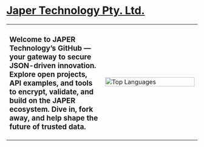 # [Japer Technology Pty. Ltd.](https://www.japer.technology)

<table>
  <tr>
    <td width="50%" valign="top">
      <h3>Welcome to JAPER Technology’s GitHub — your gateway to secure JSON-driven innovation. Explore open projects, API examples, and tools to encrypt, validate, and build on the JAPER ecosystem. Dive in, fork away, and help shape the future of trusted data.</h3>
    </td>
    <td width="50%">
      <img src="https://github-readme-stats.vercel.app/api/top-langs/?username=japertechnology&layout=compact" alt="Top Languages" width="100%">
    </td>
  </tr>
</table>
